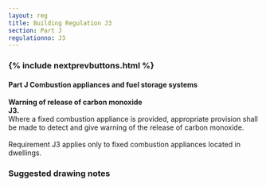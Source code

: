 ```yaml
---
layout: reg
title: Building Regulation J3
section: Part J
regulationno: J3
---
```


<div class="panel panel-primary">
  <div class="panel-heading">
    <h3 class="panel-title">
      {% include nextprevbuttons.html %}
        <h4>Part J Combustion appliances and fuel storage systems</h4>
    </h3>
  </div>
  <div class="panel-body">
    <p>
        <strong>Warning of release of carbon monoxide</strong><br>
        <strong>J3.</strong><br>
            Where a fixed combustion appliance is provided, appropriate provision shall be made to detect and give warning of the release of carbon monoxide.<br><br>
            Requirement J3 applies only to fixed combustion appliances located in dwellings.
    </p>
  </div>
</div>



### Suggested drawing notes
